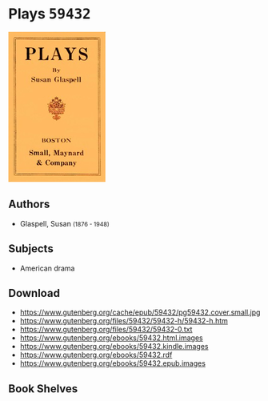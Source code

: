 # Plays <kbd>59432</kbd>

![](./cover.medium.jpg "")

## Authors


 - Glaspell, Susan <small>(1876 - 1948)</small>

## Subjects


 - American drama

## Download


 - https://www.gutenberg.org/cache/epub/59432/pg59432.cover.small.jpg
 - https://www.gutenberg.org/files/59432/59432-h/59432-h.htm
 - https://www.gutenberg.org/files/59432/59432-0.txt
 - https://www.gutenberg.org/ebooks/59432.html.images
 - https://www.gutenberg.org/ebooks/59432.kindle.images
 - https://www.gutenberg.org/ebooks/59432.rdf
 - https://www.gutenberg.org/ebooks/59432.epub.images

## Book Shelves



